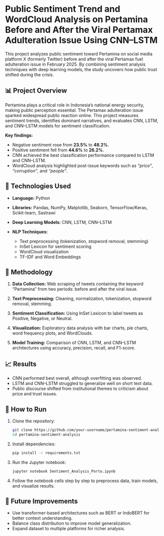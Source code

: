 # Public Sentiment Trend and WordCloud Analysis on Pertamina Before and After the Viral Pertamax Adulteration Issue Using CNN–LSTM

This project analyzes public sentiment toward Pertamina on social media platform X (formerly Twitter) before and after the viral Pertamax fuel adulteration issue in February 2025. By combining sentiment analysis techniques with deep learning models, the study uncovers how public trust shifted during the crisis.

## 📊 Project Overview

Pertamina plays a critical role in Indonesia’s national energy security, making public perception essential. The Pertamax adulteration issue sparked widespread public reaction online.
This project measures sentiment trends, identifies dominant narratives, and evaluates CNN, LSTM, and CNN–LSTM models for sentiment classification.

**Key findings:**

* Negative sentiment rose from **23.5%** to **48.2%**.
* Positive sentiment fell from **44.6%** to **26.2%**.
* CNN achieved the best classification performance compared to LSTM and CNN–LSTM.
* WordCloud analysis highlighted post-issue keywords such as *“price”*, *“corruption”*, and *“people”*.

## 🧰 Technologies Used

* **Language:** Python
* **Libraries:** Pandas, NumPy, Matplotlib, Seaborn, TensorFlow/Keras, Scikit-learn, Sastrawi
* **Deep Learning Models:** CNN, LSTM, CNN–LSTM
* **NLP Techniques:**

  * Text preprocessing (tokenization, stopword removal, stemming)
  * InSet Lexicon for sentiment scoring
  * WordCloud visualization
  * TF-IDF and Word Embeddings

## 🧠 Methodology

1. **Data Collection:**
   Web scraping of tweets containing the keyword “Pertamina” from two periods: before and after the viral issue.

2. **Text Preprocessing:**
   Cleaning, normalization, tokenization, stopword removal, stemming.

3. **Sentiment Classification:**
   Using InSet Lexicon to label tweets as Positive, Negative, or Neutral.

4. **Visualization:**
   Exploratory data analysis with bar charts, pie charts, word frequency plots, and WordClouds.

5. **Model Training:**
   Comparison of CNN, LSTM, and CNN–LSTM architectures using accuracy, precision, recall, and F1-score.

## 📈 Results

* CNN performed best overall, although overfitting was observed.
* LSTM and CNN–LSTM struggled to generalize well on short text data.
* Public discourse shifted from institutional themes to criticism about price and trust issues.

## 🚀 How to Run

1. Clone the repository:

   ```bash
   git clone https://github.com/your-username/pertamina-sentiment-analysis.git
   cd pertamina-sentiment-analysis
   ```

2. Install dependencies:

   ```bash
   pip install -r requirements.txt
   ```

3. Run the Jupyter notebook:

   ```bash
   jupyter notebook Sentiment_Analysis_Porto.ipynb
   ```

4. Follow the notebook cells step by step to preprocess data, train models, and visualize results.

## 🧭 Future Improvements

* Use transformer-based architectures such as BERT or IndoBERT for better context understanding.
* Balance class distribution to improve model generalization.
* Expand dataset to multiple platforms for richer analysis.
